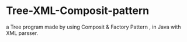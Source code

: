 # Tree-XML-Composit-pattern
a Tree program made by  using Composit & Factory Pattern , in Java with XML parsser.
